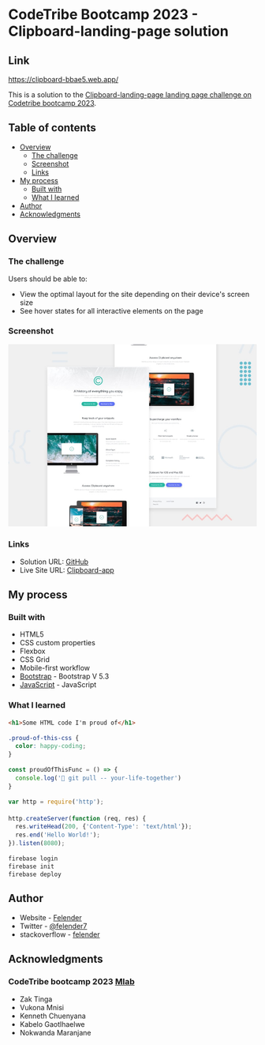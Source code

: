 # CodeTribe Bootcamp 2023 - Clipboard-landing-page solution
## Link
https://clipboard-bbae5.web.app/

This is a solution to the [Clipboard-landing-page landing page challenge on Codetribe bootcamp 2023](https://www.frontendmentor.io/challenges/clipboard-landing-page-5cc9bccd6c4c91111378ecb9).

## Table of contents

- [Overview](#overview)
  - [The challenge](#the-challenge)
  - [Screenshot](#screenshot)
  - [Links](#links)
- [My process](#my-process)
  - [Built with](#built-with)
  - [What I learned](#what-i-learned)
- [Author](#author)
- [Acknowledgments](#acknowledgments)


## Overview

### The challenge

Users should be able to:

- View the optimal layout for the site depending on their device's screen size
- See hover states for all interactive elements on the page

### Screenshot

![](./desktop-preview.jpg)



### Links

- Solution URL: [GitHub](https://github.com/felender7/Clipboard-landing-page)
- Live Site URL: [Clipboard-app](https://clipboard-bbae5.web.app/)

## My process

### Built with

- HTML5 
- CSS custom properties
- Flexbox
- CSS Grid
- Mobile-first workflow
- [Bootstrap](https://getbootstrap.com/) - Bootstrap V 5.3
- [JavaScript](https://www.javascript.com/) - JavaScript



### What I learned


```html
<h1>Some HTML code I'm proud of</h1>
```
```css
.proud-of-this-css {
  color: happy-coding;
}
```
```js
const proudOfThisFunc = () => {
  console.log('🎉 git pull -- your-life-together')
}
```
```js
var http = require('http');

http.createServer(function (req, res) {
  res.writeHead(200, {'Content-Type': 'text/html'});
  res.end('Hello World!');
}).listen(8080);

```

```
firebase login
firebase init
firebase deploy
```

## Author

- Website       - [Felender](https://portfolio-felender.web.app/)
- Twitter       - [@felender7](https://www.twitter.com/felender7)
- stackoverflow - [felender](https://stackoverflow.com/users/8264229/felender)


## Acknowledgments

### CodeTribe bootcamp 2023 [Mlab](https://mlab.co.za/)
- Zak Tinga
- Vukona Mnisi
- Kenneth Chuenyana
- Kabelo Gaotlhaelwe
- Nokwanda Maranjane

